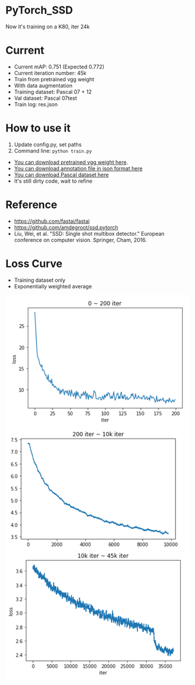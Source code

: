 ﻿# PyTorch_SSD
Now it's training on a K80, iter 24k

# Current
- Current mAP: 0.751 (Expected 0.772)
- Current iteration number: 45k
- Train from pretrained vgg weight
- With data augmentation
- Training dataset: Pascal 07 + 12
- Val dataset: Pascal 07test
- Train log: res.json

# How to use it
1. Update config.py, set paths
2. Command line: `python train.py`
- [You can download pretrained vgg weight here](https://s3.amazonaws.com/amdegroot-models/ssd300_mAP_77.43_v2.pth).
- [You can download annotation file in json format here](https://storage.googleapis.com/coco-dataset/external/PASCAL_VOC.zip)
- [You can download Pascal dataset here](https://pjreddie.com/projects/pascal-voc-dataset-mirror/)
- It's still dirty code, wait to refine

# Reference
- https://github.com/fastai/fastai
- https://github.com/amdegroot/ssd.pytorch
- Liu, Wei, et al. "SSD: Single shot multibox detector." European conference on computer vision. Springer, Cham, 2016.

# Loss Curve
- Training dataset only
- Exponentially weighted average

![](./png/~200.png)
![](./png/~10k.png)
![](./png/~45k.png)
